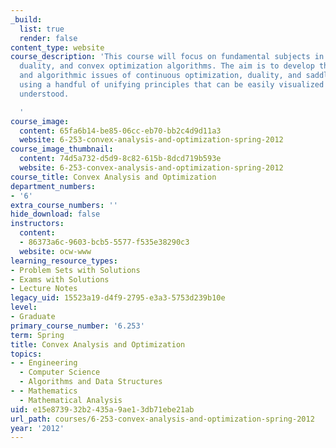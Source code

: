 ```yaml
---
_build:
  list: true
  render: false
content_type: website
course_description: 'This course will focus on fundamental subjects in convexity,
  duality, and convex optimization algorithms. The aim is to develop the core analytical
  and algorithmic issues of continuous optimization, duality, and saddle point theory
  using a handful of unifying principles that can be easily visualized and readily
  understood.

  '
course_image:
  content: 65fa6b14-be85-06cc-eb70-bb2c4d9d11a3
  website: 6-253-convex-analysis-and-optimization-spring-2012
course_image_thumbnail:
  content: 74d5a732-d5d9-8c82-615b-8dcd719b593e
  website: 6-253-convex-analysis-and-optimization-spring-2012
course_title: Convex Analysis and Optimization
department_numbers:
- '6'
extra_course_numbers: ''
hide_download: false
instructors:
  content:
  - 86373a6c-9603-bcb5-5577-f535e38290c3
  website: ocw-www
learning_resource_types:
- Problem Sets with Solutions
- Exams with Solutions
- Lecture Notes
legacy_uid: 15523a19-d4f9-2795-e3a3-5753d239b10e
level:
- Graduate
primary_course_number: '6.253'
term: Spring
title: Convex Analysis and Optimization
topics:
- - Engineering
  - Computer Science
  - Algorithms and Data Structures
- - Mathematics
  - Mathematical Analysis
uid: e15e8739-32b2-435a-9ae1-3db71ebe21ab
url_path: courses/6-253-convex-analysis-and-optimization-spring-2012
year: '2012'
---
```

